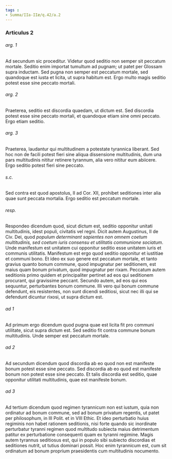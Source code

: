 ```yaml
---
tags : 
- Summa/IIa-IIæ/q.42/a.2
---
```


### Articulus 2

###### arg. 1
Ad secundum sic proceditur. Videtur quod seditio non semper sit peccatum mortale. Seditio enim importat tumultum ad pugnam; ut patet per Glossam supra inductam. Sed pugna non semper est peccatum mortale, sed quandoque est iusta et licita, ut supra habitum est. Ergo multo magis seditio potest esse sine peccato mortali.

###### arg. 2
Praeterea, seditio est discordia quaedam, ut dictum est. Sed discordia potest esse sine peccato mortali, et quandoque etiam sine omni peccato. Ergo etiam seditio.

###### arg. 3
Praeterea, laudantur qui multitudinem a potestate tyrannica liberant. Sed hoc non de facili potest fieri sine aliqua dissensione multitudinis, dum una pars multitudinis nititur retinere tyrannum, alia vero nititur eum abiicere. Ergo seditio potest fieri sine peccato.

###### s.c.
Sed contra est quod apostolus, II ad Cor. XII, prohibet seditiones inter alia quae sunt peccata mortalia. Ergo seditio est peccatum mortale.

###### resp.
Respondeo dicendum quod, sicut dictum est, seditio opponitur unitati multitudinis, idest populi, civitatis vel regni. Dicit autem Augustinus, II de Civ. Dei, quod *populum determinant sapientes non omnem coetum multitudinis, sed coetum iuris consensu et utilitatis communione sociatum*. Unde manifestum est unitatem cui opponitur seditio esse unitatem iuris et communis utilitatis. Manifestum est ergo quod seditio opponitur et iustitiae et communi bono. Et ideo ex suo genere est peccatum mortale, et tanto gravius quanto bonum commune, quod impugnatur per seditionem, est maius quam bonum privatum, quod impugnatur per rixam. Peccatum autem seditionis primo quidem et principaliter pertinet ad eos qui seditionem procurant, qui gravissime peccant. Secundo autem, ad eos qui eos sequuntur, perturbantes bonum commune. Illi vero qui bonum commune defendunt, eis resistentes, non sunt dicendi seditiosi, sicut nec illi qui se defendunt dicuntur rixosi, ut supra dictum est.

###### ad 1
Ad primum ergo dicendum quod pugna quae est licita fit pro communi utilitate, sicut supra dictum est. Sed seditio fit contra commune bonum multitudinis. Unde semper est peccatum mortale.

###### ad 2
Ad secundum dicendum quod discordia ab eo quod non est manifeste bonum potest esse sine peccato. Sed discordia ab eo quod est manifeste bonum non potest esse sine peccato. Et talis discordia est seditio, quae opponitur utilitati multitudinis, quae est manifeste bonum.

###### ad 3
Ad tertium dicendum quod regimen tyrannicum non est iustum, quia non ordinatur ad bonum commune, sed ad bonum privatum regentis, ut patet per philosophum, in III Polit. et in VIII Ethic. Et ideo perturbatio huius regiminis non habet rationem seditionis, nisi forte quando sic inordinate perturbatur tyranni regimen quod multitudo subiecta maius detrimentum patitur ex perturbatione consequenti quam ex tyranni regimine. Magis autem tyrannus seditiosus est, qui in populo sibi subiecto discordias et seditiones nutrit, ut tutius dominari possit. Hoc enim tyrannicum est, cum sit ordinatum ad bonum proprium praesidentis cum multitudinis nocumento.


